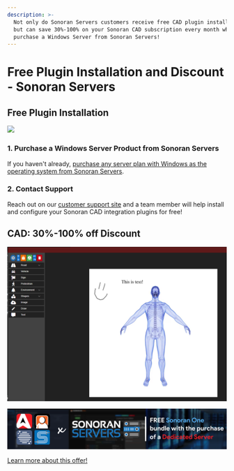 ```yaml
---
description: >-
  Not only do Sonoran Servers customers receive free CAD plugin installation,
  but can save 30%-100% on your Sonoran CAD subscription every month when you
  purchase a Windows Server from Sonoran Servers!
---
```


# Free Plugin Installation and Discount - Sonoran Servers

## Free Plugin Installation

![](../../.gitbook/assets/Banner\_2.png)

### 1. Purchase a Windows Server Product from Sonoran Servers

If you haven't already, [purchase any server plan with Windows as the operating system from Sonoran Servers](https://info.sonoranservers.com/tutorials/windows-server/purchasing-and-getting-started).

### 2. Contact Support

Reach out on our [customer support site](https://support.sonoransoftware.com) and a team member will help install and configure your Sonoran CAD integration plugins for free!

## CAD: 30%-100% off Discount

![Sonoran Servers & Sonoran CAD - Bundle and Save!](<../../.gitbook/assets/image (83).png>)

![Sonoran One - Free with a Dedicated Server](<../../.gitbook/assets/Bannerprojectsenoranone (1).png>)

[Learn more about this offer!](https://info.sonoranservers.com/pricing/promotions-and-discounts/30-off-software)

